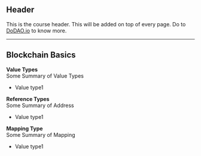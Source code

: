 ## Header
This is the course header. This will be added on top of every page. Do to [DoDAO.io](https://www.dodao.io) to know more.

 ---
 
 ## Blockchain Basics
 
 **Value Types**        
Some Summary of Value Types   
- Value type1
 
 **Reference Types**        
Some Summary of Address   
- Value type1
 
 **Mapping Type**        
Some Summary of Mapping   
- Value type1
 
 
